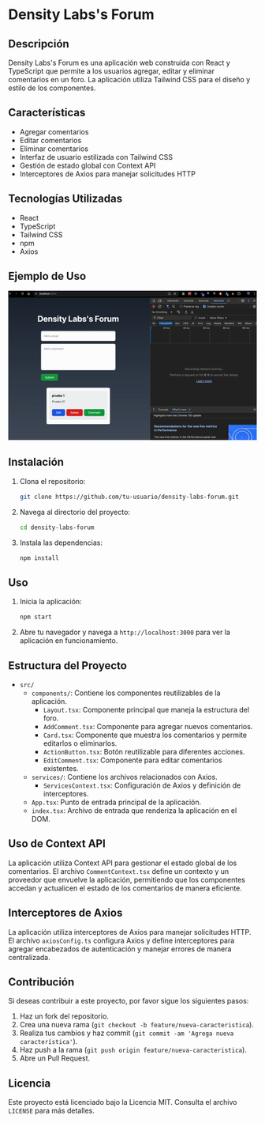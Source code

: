 # Density Labs's Forum

## Descripción

Density Labs's Forum es una aplicación web construida con React y TypeScript que permite a los usuarios agregar, editar y eliminar comentarios en un foro. La aplicación utiliza Tailwind CSS para el diseño y estilo de los componentes.

## Características

- Agregar comentarios
- Editar comentarios
- Eliminar comentarios
- Interfaz de usuario estilizada con Tailwind CSS
- Gestión de estado global con Context API
- Interceptores de Axios para manejar solicitudes HTTP

## Tecnologías Utilizadas

- React
- TypeScript
- Tailwind CSS
- npm
- Axios

## Ejemplo de Uso

![Descripción del GIF](./assets/example.gif)

## Instalación

1. Clona el repositorio:
    ```bash
    git clone https://github.com/tu-usuario/density-labs-forum.git
    ```
2. Navega al directorio del proyecto:
    ```bash
    cd density-labs-forum
    ```
3. Instala las dependencias:
    ```bash
    npm install
    ```

## Uso

1. Inicia la aplicación:
    ```bash
    npm start
    ```
2. Abre tu navegador y navega a `http://localhost:3000` para ver la aplicación en funcionamiento.

## Estructura del Proyecto

- `src/`
  - `components/`: Contiene los componentes reutilizables de la aplicación.
    - `Layout.tsx`: Componente principal que maneja la estructura del foro.
    - `AddComment.tsx`: Componente para agregar nuevos comentarios.
    - `Card.tsx`: Componente que muestra los comentarios y permite editarlos o eliminarlos.
    - `ActionButton.tsx`: Botón reutilizable para diferentes acciones.
    - `EditComment.tsx`: Componente para editar comentarios existentes.
  - `services/`: Contiene los archivos relacionados con Axios.
    - `ServicesContext.tsx`: Configuración de Axios y definición de interceptores.
  - `App.tsx`: Punto de entrada principal de la aplicación.
  - `index.tsx`: Archivo de entrada que renderiza la aplicación en el DOM.

## Uso de Context API

La aplicación utiliza Context API para gestionar el estado global de los comentarios. El archivo `CommentContext.tsx` define un contexto y un proveedor que envuelve la aplicación, permitiendo que los componentes accedan y actualicen el estado de los comentarios de manera eficiente.

## Interceptores de Axios

La aplicación utiliza interceptores de Axios para manejar solicitudes HTTP. El archivo `axiosConfig.ts` configura Axios y define interceptores para agregar encabezados de autenticación y manejar errores de manera centralizada.

## Contribución

Si deseas contribuir a este proyecto, por favor sigue los siguientes pasos:

1. Haz un fork del repositorio.
2. Crea una nueva rama (`git checkout -b feature/nueva-caracteristica`).
3. Realiza tus cambios y haz commit (`git commit -am 'Agrega nueva característica'`).
4. Haz push a la rama (`git push origin feature/nueva-caracteristica`).
5. Abre un Pull Request.

## Licencia

Este proyecto está licenciado bajo la Licencia MIT. Consulta el archivo `LICENSE` para más detalles.